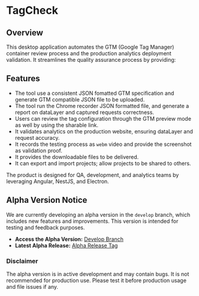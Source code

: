 # TagCheck
## Overview
This desktop application automates the GTM (Google Tag Manager) container review process and the production analytics deployment validation. It streamlines the quality assurance process by providing:

## Features
- The tool use a consistent JSON fomatted GTM specification and generate GTM compatible JSON file to be uploaded.
- The tool run the Chrome recorder JSON formatted file, and generate a report on dataLayer and captured requests correctness.
- Users can review the tag configuration through the GTM preview mode as well by using the sharable link.
- It validates analytics on the production website, ensuring dataLayer and request accuracy.
- It records the testing process as `webm` video and provide the screenshot as validation proof.
- It provides the downloadable files to be delivered.
- It can export and import projects; allow projects to be shared to others.

The product is designed for QA, development, and analytics teams by leveraging Angular, NestJS, and Electron.

## Alpha Version Notice

We are currently developing an alpha version in the `develop` branch, which includes new features and improvements. This version is intended for testing and feedback purposes.

- **Access the Alpha Version:** [Develop Branch](https://github.com/WodenWang820118/datalayer-checker/tree/develop)
- **Latest Alpha Release:** [Alpha Release Tag](https://github.com/WodenWang820118/tag-check/releases/tag/v3.0.0-alpha)

### Disclaimer
The alpha version is in active development and may contain bugs. It is not recommended for production use. Please test it before production usage and file issues if any.
